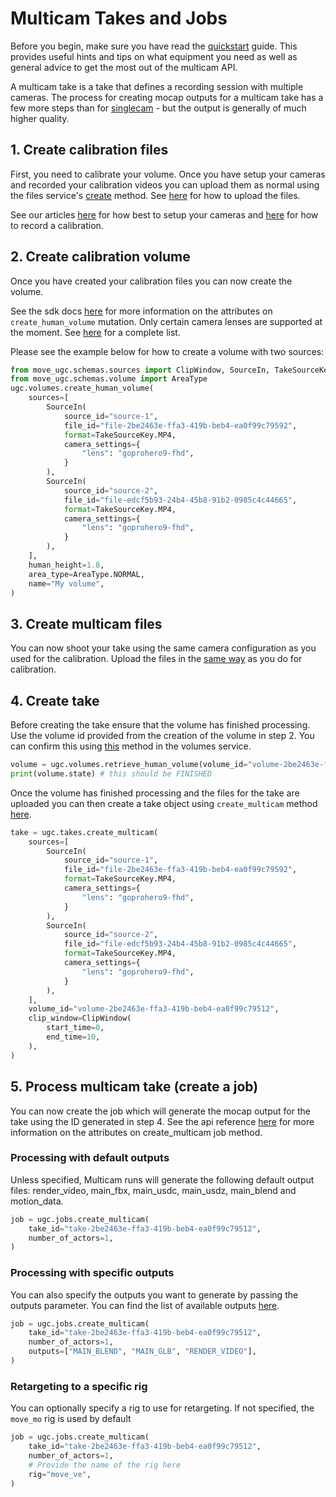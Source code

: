 # Multicam Takes and Jobs

Before you begin, make sure you have read the [quickstart](https://help.move.ai/en/articles/8958773-move-pro-quickstart-guide) guide. This provides useful hints and tips on what equipment you need as well as general advice to get the most out of the multicam API.

A multicam take is a take that defines a recording session with multiple cameras. The process for creating mocap outputs for a multicam take has a few more steps than for [singlecam](/move-ugc-python/latest/getting-started/usage/singlecam) - but the output is generally of much higher quality.

## 1. Create calibration files

First, you need to calibrate your volume. Once you have setup your cameras and recorded your calibration videos you can upload them as normal using the files service's [create](/move-ugc-python/latest/api-reference/services/file/#move_ugc.services.file.FileService.create) method. See [here](https://move-ai.github.io/move-ugc-api/getting-started/usage/files/#uploading-a-file-to-presignedurl) for how to upload the files.

See our articles [here](https://help.move.ai/en/articles/8857646-framing-up-your-cameras) for how best to setup your cameras and [here](https://help.move.ai/en/articles/8953430-recording-a-calibration) for how to record a calibration.

## 2. Create calibration volume

Once you have created your calibration files you can now create the volume.

See the sdk docs [here](/move-ugc-python/latest/api-reference/services/volume/#move_ugc.services.volume.VolumeService.create_human_volume) for more information on the attributes on `create_human_volume` mutation. Only certain camera lenses are supported at the moment. See [here](/move-ugc-python/latest/api-reference/services/camera_settings/#move_ugc.services.camera_settings.CameraSettingsService.list) for a complete list.

Please see the example below for how to create a volume with two sources:

```python
from move_ugc.schemas.sources import ClipWindow, SourceIn, TakeSourceKey
from move_ugc.schemas.volume import AreaType
ugc.volumes.create_human_volume(
    sources=[
        SourceIn(
            source_id="source-1",
            file_id="file-2be2463e-ffa3-419b-beb4-ea0f99c79592",
            format=TakeSourceKey.MP4,
            camera_settings={
                "lens": "goprohero9-fhd",
            }
        ),
        SourceIn(
            source_id="source-2",
            file_id="file-edcf5b93-24b4-45b8-91b2-0985c4c44665",
            format=TakeSourceKey.MP4,
            camera_settings={
                "lens": "goprohero9-fhd",
            }
        ),
    ],
    human_height=1.8,
    area_type=AreaType.NORMAL,
    name="My volume",
)
```

## 3. Create multicam files

You can now shoot your take using the same camera configuration as you used for the calibration. Upload the files in the [same way](/move-ugc-python/latest/getting-started/usage/file/#creating-a-file) as you do for calibration.

## 4. Create take

Before creating the take ensure that the volume has finished processing. Use the volume id provided from the creation of the volume in step 2.
You can confirm this using [this](/move-ugc-python/latest/api-reference/services/volume/#move_ugc.services.volume.VolumeService.retrieve_human_volume) method in the volumes service.

```python
volume = ugc.volumes.retrieve_human_volume(volume_id="volume-2be2463e-ffa3-419b-beb4-ea0f99c79512")
print(volume.state) # this should be FINISHED
```

Once the volume has finished processing and the files for the take are uploaded you can then create a take object using `create_multicam` method [here](/move-ugc-python/latest/api-reference/services/take/#move_ugc.services.take.TakeService.create_multicam).

```python
take = ugc.takes.create_multicam(
    sources=[
        SourceIn(
            source_id="source-1",
            file_id="file-2be2463e-ffa3-419b-beb4-ea0f99c79592",
            format=TakeSourceKey.MP4,
            camera_settings={
                "lens": "goprohero9-fhd",
            }
        ),
        SourceIn(
            source_id="source-2",
            file_id="file-edcf5b93-24b4-45b8-91b2-0985c4c44665",
            format=TakeSourceKey.MP4,
            camera_settings={
                "lens": "goprohero9-fhd",
            }
        ),
    ],
    volume_id="volume-2be2463e-ffa3-419b-beb4-ea0f99c79512",
    clip_window=ClipWindow(
        start_time=0,
        end_time=10,
    ),
)
```

## 5. Process multicam take (create a job)

You can now create the job which will generate the mocap output for the take using the ID generated in step 4. See the api reference [here](/move-ugc-python/latest/api-reference/services/job/#move_ugc.services.job.JobService.create_multicam) for more information on the attributes on create_multicam job method.

### Processing with default outputs

Unless specified, Multicam runs will generate the following default output files: render_video, main_fbx, main_usdc, main_usdz, main_blend and motion_data.

```python
job = ugc.jobs.create_multicam(
    take_id="take-2be2463e-ffa3-419b-beb4-ea0f99c79512",
    number_of_actors=1,
)
```

### Processing with specific outputs

You can also specify the outputs you want to generate by passing the outputs parameter. You can find the list of available outputs [here](https://move-ai.github.io/move-ugc-api/schema/#outputtype).

```python
job = ugc.jobs.create_multicam(
    take_id="take-2be2463e-ffa3-419b-beb4-ea0f99c79512",
    number_of_actors=1,
    outputs=["MAIN_BLEND", "MAIN_GLB", "RENDER_VIDEO"],
)
```


### Retargeting to a specific rig

You can optionally specify a rig to use for retargeting.
If not specified, the `move_mo` rig is used by default

```python
job = ugc.jobs.create_multicam(
    take_id="take-2be2463e-ffa3-419b-beb4-ea0f99c79512",
    number_of_actors=1,
    # Provide the name of the rig here
    rig="move_ve",
)
```